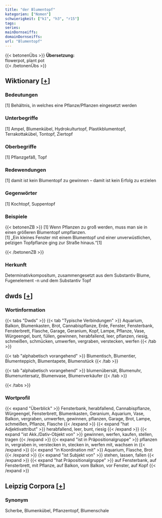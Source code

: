 ```yaml
---
title: "der Blumentopf"
kategorien: ["Nomen"]
schwierigkeit: ["k1", "h3", "r15"]
tags:
series:
mainDornseiffs:
domainDornseiffs:
url: "Blumentopf"
---
```


{{< betonenÜbs >}}
**Übersetzung:**  
flowerpot, plant pot  
{{< /betonenÜbs >}}

## Wiktionary [[+](https://de.wiktionary.org/wiki/Blumentopf)]

### Bedeutungen
[1] Behältnis, in welches eine Pflanze/Pflanzen eingesetzt werden  

### Unterbegriffe
[1] Ampel, Blumenkübel, Hydrokulturtopf, Plastikblumentopf, Terrakottakübel, Tontopf, Ziertopf  

### Oberbegriffe
[1] Pflanzgefäß, Topf  

### Redewendungen
[1] damit ist kein Blumentopf zu gewinnen – damit ist kein Erfolg zu erzielen  

### Gegenwörter
[1] Kochtopf, Suppentopf  

### Beispiele
{{< betonenZB >}}
[1] Wenn Pflanzen zu groß werden, muss man sie in einen größeren Blumentopf umpflanzen.  
[1] „Ein kleines Fenster mit einem Blumentopf und einer unverwüstlichen, pelzigen Topfpflanze ging zur Straße hinaus.“[1]  

{{< /betonenZB >}}
### Herkunft
Determinativkompositum, zusammengesetzt aus dem Substantiv Blume, Fugenelement -n und dem Substantiv Topf  



## dwds [[+](https://www.dwds.de/wb/Blumentopf)]

### Wortinformation
{{< tabs "Dwds" >}}
{{< tab "Typische Verbindungen" >}}
Aquarium, Balkon, Blumenkasten, Brot, Cannabispflanze, Erde, Fenster, Fensterbank, Fensterbrett, Flasche, Garage, Geranium, Kopf, Lampe, Pflanze, Vase, Würgeengel, bunt, füllen, gewinnen, herabfallend, leer, pflanzen, riesig, schmeißen, schmücken, umwerfen, vergraben, verstecken, werfen
{{< /tab >}}

{{< tab "alphabetisch vorangehend" >}}
Blumentisch, Blumentier, Blumenteppich, Blumentapete, Blumenstück
{{< /tab >}}

{{< tab "alphabetisch vorangehend" >}}
blumenübersät, Blumenuhr, Blumenuntersatz, Blumenvase, Blumenverkäufer
{{< /tab >}}

{{< /tabs >}}

### Wortprofil
{{< expand "Überblick" >}} Fensterbank, herabfallend, Cannabispflanze, Würgeengel, Fensterbrett, Blumenkasten, Geranium, Aquarium, Vase, Balkon, vergraben, umwerfen, gewinnen, pflanzen, Garage, Brot, Lampe, schmeißen, Pflanze, Flasche {{< /expand >}}
{{< expand "hat Adjektivattribut" >}} herabfallend, leer, bunt, riesig {{< /expand >}}
{{< expand "ist Akk./Dativ-Objekt von" >}} gewinnen, werfen, kaufen, stellen, tragen {{< /expand >}}
{{< expand "ist in Präpositionalgruppe" >}} pflanzen in, vergraben in, verstecken in, stecken in, werfen mit, wachsen in {{< /expand >}}
{{< expand "in Koordination mit" >}} Aquarium, Flasche, Brot {{< /expand >}}
{{< expand "ist Subjekt von" >}} stehen, lassen, fallen {{< /expand >}}
{{< expand "hat Präpositionalgruppe" >}} auf Fensterbank, auf Fensterbrett, mit Pflanze, auf Balkon, vom Balkon, vor Fenster, auf Kopf {{< /expand >}}

## Leipzig Corpora [[+](https://corpora.uni-leipzig.de/en/res?word=Blumentopf&corpusId=deu_newscrawl-public_2018)]


### Synonym
Scherbe, Blumenkübel, Pflanzentopf, Blumenschale

